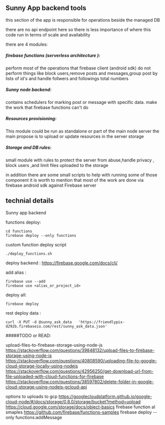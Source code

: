 

## Sunny App backend tools

this section of the app is responsible for operations beside the managed DB

there are no api endpoint here so there is less importance of where this code run in terms
of scale and availability 

there are 4 modules:
##### firebase functions (serverless architecture ):
   perform most of the operations that firebase client (android sdk) do not perform
   things like block users,remove posts and messages,group post by lists of id's and 
   handle follwers and followings total numbers
##### Sunny node backend:
   contains schedulers for marking post or message with specific data.
   make the work that firebase functions can't do
##### Resources provisioning:
   This module could be run as standalone or part of the main node server
   the main propose is to upload or update resources in the server storage
#####  Storage and DB rules:
   small module with rules to protect the server from abuse,handle privacy ,
   block users ,and limit files uploaded to the storage 


in addition there are some small scripts to help with running some of those component
it is worth to mention that most of the work are done via firebase android sdk against 
Firebase server 
## technial details

Sunny app backend


functions deploy:
```
cd functions
firebase deploy --only functions
```
custom function deploy script
```
./deploy_functions.sh
```




deploy backend :
https://firebase.google.com/docs/cli/

add alias :
```
firebase use --add
firebase use <alias_or_project_id>
```
deploy all:
```
firebase deploy
```

rest deploy data :
```
curl -X PUT -d @sunny_ask_data   'https://friendlypix-d292b.firebaseio.com/rest/sunny_ask_data.json'
```

#####TODO or READ:

upload-files-to-firebase-storage-using-node-js
https://stackoverflow.com/questions/39848132/upload-files-to-firebase-storage-using-node-js
https://stackoverflow.com/questions/40808590/uploading-file-to-google-cloud-storage-locally-using-nodejs
https://stackoverflow.com/questions/42956250/get-download-url-from-file-uploaded-with-cloud-functions-for-firebase
https://stackoverflow.com/questions/38597802/delete-folder-in-google-cloud-storage-using-nodejs-gcloud-api



options to uploads to gcp https://googlecloudplatform.github.io/google-cloud-node/#/docs/storage/0.8.0/storage/bucket?method=upload
https://cloud.google.com/storage/docs/object-basics
firebase function al smaples https://github.com/firebase/functions-samples
firebase deploy --only functions:addMessage
